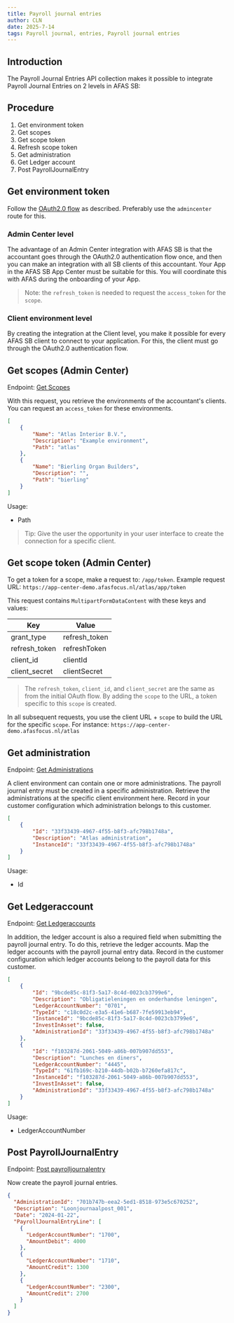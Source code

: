 ```yaml
---
title: Payroll journal entries
author: CLN
date: 2025-7-14
tags: Payroll journal, entries, Payroll journal entries
---
```


## Introduction

The Payroll Journal Entries API collection makes it possible to integrate Payroll Journal Entries on 2 levels in AFAS SB:

## Procedure

1. Get environment token
2. Get scopes
3. Get scope token
4. Refresh scope token
5. Get administration
6. Get Ledger account
7. Post PayrollJournalEntry

## Get environment token

Follow the [OAuth2.0 flow](https://docs.afas.help/sb/en/Authentication) as described. Preferably use the `admincenter` route for this.

### Admin Center level

The advantage of an Admin Center integration with AFAS SB is that the accountant goes through the OAuth2.0 authentication flow once, and then you can make an integration with all SB clients of this accountant. Your App in the AFAS SB App Center must be suitable for this. You will coordinate this with AFAS during the onboarding of your App.

> Note: the `refresh_token` is needed to request the `access_token` for the `scope`.

### Client environment level

By creating the integration at the Client level, you make it possible for every AFAS SB client to connect to your application. For this, the client must go through the OAuth2.0 authentication flow.

## Get scopes (Admin Center)

Endpoint: [Get Scopes](https://docs.afas.help/apidoc/sb/en/latest#post-/authentication/getscopes)

With this request, you retrieve the environments of the accountant's clients. You can request an `access_token` for these environments.

```json Result
[
    {
        "Name": "Atlas Interior B.V.",
        "Description": "Example environment",
        "Path": "atlas"
    },
    {
        "Name": "Bierling Organ Builders",
        "Description": "",
        "Path": "bierling"
    }
]
```

Usage:

- Path

>Tip: Give the user the opportunity in your user interface to create the connection for a specific client.

## Get scope token (Admin Center)

To get a token for a scope, make a request to: `/app/token`. Example request URL: `https://app-center-demo.afasfocus.nl/atlas/app/token`

This request contains `MultipartFormDataContent` with these keys and values:

| Key           | Value          |
|---------------|----------------|
| grant_type    | refresh_token  |
| refresh_token | refreshToken   |
| client_id     | clientId       |
| client_secret | clientSecret   |

> The `refresh_token`, `client_id`, and `client_secret` are the same as from the initial OAuth flow. By adding the `scope` to the URL, a token specific to this `scope` is created.

In all subsequent requests, you use the client URL + `scope` to build the URL for the specific `scope`. For instance: `https://app-center-demo.afasfocus.nl/atlas`

## Get administration

Endpoint: [Get Administrations](https://docs.afas.help/apidoc/sb/en/latest#get-/api/administration)

A client environment can contain one or more administrations. The payroll journal entry must be created in a specific administration. Retrieve the administrations at the specific client environment here. Record in your customer configuration which administration belongs to this customer.

```json Result
[
    {
        "Id": "33f33439-4967-4f55-b8f3-afc798b1748a",
        "Description": "Atlas administration",
        "InstanceId": "33f33439-4967-4f55-b8f3-afc798b1748a"
    }
]
```

Usage:

- Id

## Get Ledgeraccount

Endpoint: [Get Ledgeraccounts](https://docs.afas.help/apidoc/sb/en/latest#get-/api/ledgeraccounts)

In addition, the ledger account is also a required field when submitting the payroll journal entry. To do this, retrieve the ledger accounts. Map the ledger accounts with the payroll journal entry data. Record in the customer configuration which ledger accounts belong to the payroll data for this customer.

```json Result
[
    {
        "Id": "9bcde85c-81f3-5a17-8c4d-0023cb3799e6",
        "Description": "Obligatieleningen en onderhandse leningen",
        "LedgerAccountNumber": "0701",
        "TypeId": "c18c0d2c-e3a5-41e6-b687-7fe59913eb94",
        "InstanceId": "9bcde85c-81f3-5a17-8c4d-0023cb3799e6",
        "InvestInAsset": false,
        "AdministrationId": "33f33439-4967-4f55-b8f3-afc798b1748a"
    },
    {
        "Id": "f103287d-2061-5049-a86b-007b907dd553",
        "Description": "Lunches en diners",
        "LedgerAccountNumber": "4445",
        "TypeId": "61fb169c-b210-44db-b02b-b7260efa817c",
        "InstanceId": "f103287d-2061-5049-a86b-007b907dd553",
        "InvestInAsset": false,
        "AdministrationId": "33f33439-4967-4f55-b8f3-afc798b1748a"
    }
]
```

Usage:

- LedgerAccountNumber

## Post PayrollJournalEntry

Endpoint: [Post payrolljournalentry](https://docs.afas.help/apidoc/sb/en/latest#post-/api/payrolljournalentry)

Now create the payroll journal entries.

```json Voorbeeld request
{
  "AdministrationId": "701b747b-eea2-5ed1-8518-973e5c670252",
  "Description": "Loonjournaalpost_001",
  "Date": "2024-01-22",
  "PayrollJournalEntryLine": [
    {
      "LedgerAccountNumber": "1700",
      "AmountDebit": 4000
    },
    {
      "LedgerAccountNumber": "1710",
      "AmountCredit": 1300
    },
    {
      "LedgerAccountNumber": "2300",
      "AmountCredit": 2700
    }
  ]
}
```
